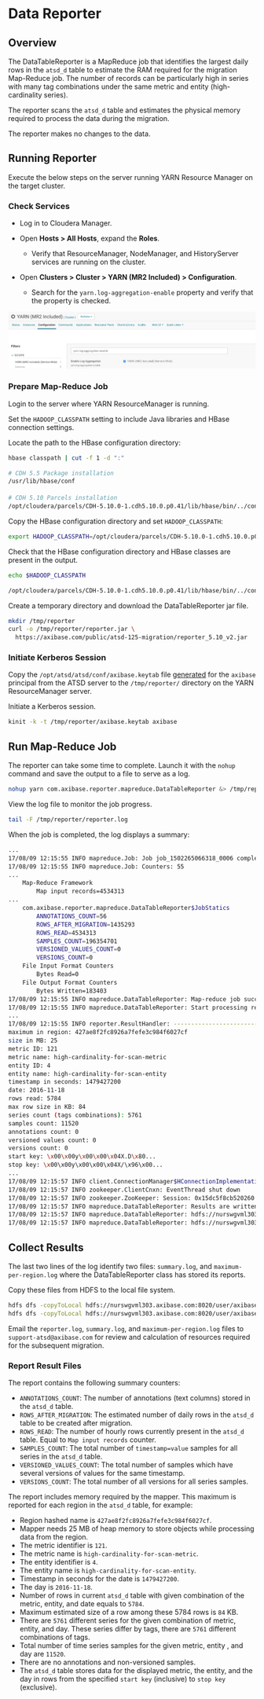 # Data Reporter

## Overview

The DataTableReporter is a MapReduce job that identifies the largest daily rows in the `atsd_d` table to estimate the RAM required for the migration Map-Reduce job. The number of records can be particularly high in series with many tag combinations under the same metric and entity (high-cardinality series).

The reporter scans the `atsd_d` table and estimates the physical memory required to process the data during the migration.

The reporter makes no changes to the data.

## Running Reporter

Execute the below steps on the server running YARN Resource Manager on the target cluster.

### Check Services

* Log in to Cloudera Manager.

* Open **Hosts > All Hosts**, expand the **Roles**.

  * Verify that ResourceManager, NodeManager, and HistoryServer services are running on the cluster.

* Open **Clusters > Cluster > YARN (MR2 Included) > Configuration**.

  * Search for the `yarn.log-aggregation-enable` property and verify that the property is checked.

![](./images/cloudera-log-aggregation-settings.jpeg)

### Prepare Map-Reduce Job

Login to the server where YARN ResourceManager is running.

Set the `HADOOP_CLASSPATH` setting to include Java libraries and HBase connection settings.

Locate the path to the HBase configuration directory:

```sh
hbase classpath | cut -f 1 -d ":"
```

```sh
# CDH 5.5 Package installation
/usr/lib/hbase/conf

# CDH 5.10 Parcels installation
/opt/cloudera/parcels/CDH-5.10.0-1.cdh5.10.0.p0.41/lib/hbase/bin/../conf
```

Copy the HBase configuration directory and set `HADOOP_CLASSPATH`:

```sh
export HADOOP_CLASSPATH=/opt/cloudera/parcels/CDH-5.10.0-1.cdh5.10.0.p0.41/lib/hbase/bin/../conf:$(hbase mapredcp):/tmp/reporter/reporter.jar
```

Check that the HBase configuration directory and HBase classes are present in the output.

```sh
echo $HADOOP_CLASSPATH
```

```txt
/opt/cloudera/parcels/CDH-5.10.0-1.cdh5.10.0.p0.41/lib/hbase/bin/../conf:/opt/cloudera/parcels/CDH-5.10.0-1.cdh5.10.0.p0.41/jars/protobuf-java-2.5.0.jar:/opt/cloudera/parcels/CDH-5.10.0-1.cdh5.10.0.p0.41/jars/hbase-hadoop-compat-1.2.0-cdh5.10.0.jar:/opt/cloudera/parcels/CDH-5.10.0-1.cdh5.10.0.p0.41/jars/hbase-prefix-tree-1.2.0-cdh5.10.0.jar:/opt/cloudera/parcels/CDH-5.10.0-1.cdh5.10.0.p0.41/jars/guava-12.0.1.jar:/opt/cloudera/parcels/CDH-5.10.0-1.cdh5.10.0.p0.41/jars/netty-all-4.0.23.Final.jar:/opt/cloudera/parcels/CDH-5.10.0-1.cdh5.10.0.p0.41/jars/htrace-core-3.2.0-incubating.jar:/opt/cloudera/parcels/CDH-5.10.0-1.cdh5.10.0.p0.41/jars/hbase-common-1.2.0-cdh5.10.0.jar:/opt/cloudera/parcels/CDH-5.10.0-1.cdh5.10.0.p0.41/jars/hbase-client-1.2.0-cdh5.10.0.jar:/opt/cloudera/parcels/CDH-5.10.0-1.cdh5.10.0.p0.41/jars/hbase-protocol-1.2.0-cdh5.10.0.jar:/opt/cloudera/parcels/CDH-5.10.0-1.cdh5.10.0.p0.41/jars/zookeeper-3.4.5-cdh5.10.0.jar:/opt/cloudera/parcels/CDH-5.10.0-1.cdh5.10.0.p0.41/jars/metrics-core-2.2.0.jar:/opt/cloudera/parcels/CDH-5.10.0-1.cdh5.10.0.p0.41/jars/hbase-server-1.2.0-cdh5.10.0.jar:/tmp/reporter/reporter.jar
```

Create a temporary directory and download the DataTableReporter jar file.

```sh
mkdir /tmp/reporter
curl -o /tmp/reporter/reporter.jar \
  https://axibase.com/public/atsd-125-migration/reporter_5.10_v2.jar
```

### Initiate Kerberos Session

Copy the `/opt/atsd/atsd/conf/axibase.keytab` file [generated](../../installation/cloudera.md#generate-keytab-file-for-axibase-principal) for the `axibase` principal from the ATSD server to the `/tmp/reporter/` directory on the YARN ResourceManager server.

Initiate a Kerberos session.

```sh
kinit -k -t /tmp/reporter/axibase.keytab axibase
```

## Run Map-Reduce Job

The reporter can take some time to complete. Launch it with the `nohup` command and save the output to a file to serve as a log.

```sh
nohup yarn com.axibase.reporter.mapreduce.DataTableReporter &> /tmp/reporter/reporter.log &
```

View the log file to monitor the job progress.

```sh
tail -F /tmp/reporter/reporter.log
```

When the job is completed, the log displays a summary:

```sh
...
17/08/09 12:15:55 INFO mapreduce.Job: Job job_1502265066318_0006 completed successfully
17/08/09 12:15:55 INFO mapreduce.Job: Counters: 55
...
    Map-Reduce Framework
        Map input records=4534313
...
    com.axibase.reporter.mapreduce.DataTableReporter$JobStatics
        ANNOTATIONS_COUNT=56
        ROWS_AFTER_MIGRATION=1435293
        ROWS_READ=4534313
        SAMPLES_COUNT=196354701
        VERSIONED_VALUES_COUNT=0
        VERSIONS_COUNT=0
    File Input Format Counters
        Bytes Read=0
    File Output Format Counters
        Bytes Written=183403
17/08/09 12:15:55 INFO mapreduce.DataTableReporter: Map-reduce job success!
17/08/09 12:15:55 INFO mapreduce.DataTableReporter: Start processing results of the map-reduce jab.
...
17/08/09 12:15:55 INFO reporter.ResultHandler: ---------------------------------
maximum in region: 427ae8f2fc8926a7fefe3c984f6027cf
size in MB: 25
metric ID: 121
metric name: high-cardinality-for-scan-metric
entity ID: 4
entity name: high-cardinality-for-scan-entity
timestamp in seconds: 1479427200
date: 2016-11-18
rows read: 5784
max row size in KB: 84
series count (tags combinations): 5761
samples count: 11520
annotations count: 0
versioned values count: 0
versions count: 0
start key: \x00\x00y\x00\x00\x04X.D\x80...
stop key: \x00\x00y\x00\x00\x04X/\x96\x00...
...
17/08/09 12:15:57 INFO client.ConnectionManager$HConnectionImplementation: Closing zookeeper sessionid=0x15dc5f8cb520260
17/08/09 12:15:57 INFO zookeeper.ClientCnxn: EventThread shut down
17/08/09 12:15:57 INFO zookeeper.ZooKeeper: Session: 0x15dc5f8cb520260 closed
17/08/09 12:15:57 INFO mapreduce.DataTableReporter: Results are written to files:
17/08/09 12:15:57 INFO mapreduce.DataTableReporter: hdfs://nurswgvml303.axibase.com:8020/user/axibase/data_table_report/000009/summary.log
17/08/09 12:15:57 INFO mapreduce.DataTableReporter: hdfs://nurswgvml303.axibase.com:8020/user/axibase/data_table_report/000009/maximum-per-region.log
```

## Collect Results

The last two lines of the log identify two files: `summary.log`, and `maximum-per-region.log` where the DataTableReporter class has stored its reports.

Copy these files from HDFS to the local file system.

```sh
hdfs dfs -copyToLocal hdfs://nurswgvml303.axibase.com:8020/user/axibase/data_table_report/000009/summary.log /tmp/reporter/
hdfs dfs -copyToLocal hdfs://nurswgvml303.axibase.com:8020/user/axibase/data_table_report/000009/maximum-per-region.log /tmp/reporter/
```

Email the `reporter.log`, `summary.log`, and `maximum-per-region.log` files to `support-atsd@axibase.com` for review and calculation of resources required for the subsequent migration.

### Report Result Files

The report contains the following summary counters:

* `ANNOTATIONS_COUNT`: The number of annotations (text columns) stored in the `atsd_d` table.
* `ROWS_AFTER_MIGRATION`: The estimated number of daily rows in the `atsd_d` table to be created after migration.
* `ROWS_READ`: The number of hourly rows currently present in the `atsd_d` table. Equal to `Map input records` counter.
* `SAMPLES_COUNT`: The total number of `timestamp=value` samples for all series in the `atsd_d` table.
* `VERSIONED_VALUES_COUNT`: The total number of samples which have several versions of values for the same timestamp.
* `VERSIONS_COUNT`: The total number of all versions for all series samples.

The report includes memory required by the mapper. This maximum is reported for each region in the `atsd_d` table, for example:

* Region hashed name is `427ae8f2fc8926a7fefe3c984f6027cf`.
* Mapper needs 25 MB of heap memory to store objects while processing data from the region.
* The metric identifier is `121`.
* The metric name is `high-cardinality-for-scan-metric`.
* The entity identifier is `4`.
* The entity name is `high-cardinality-for-scan-entity`.
* Timestamp in seconds for the date is `1479427200`.
* The day is `2016-11-18`.
* Number of rows in current `atsd_d` table with given combination of the metric, entity, and date equals to `5784`.
* Maximum estimated size of a row among these 5784 rows is `84` KB.
* There are `5761` different series for the given combination of metric, entity, and day. These series differ by tags, there are `5761` different combinations of tags.
* Total number of time series samples for the given metric, entity , and day are `11520`.
* There are no annotations and non-versioned samples.
* The `atsd_d` table stores data for the displayed metric, the entity, and the day in rows from the specified `start key` (inclusive) to `stop key` (exclusive).